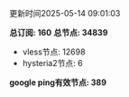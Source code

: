 更新时间2025-05-14 09:01:03

**总订阅: 160**
**总节点: 34839**
- vless节点: 12698
- hysteria2节点: 6

**google ping有效节点: 389**
